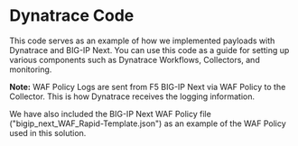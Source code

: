 # Dynatrace Code

This code serves as an example of how we implemented payloads with Dynatrace and BIG-IP Next. You can use this code as a guide for setting up various components such as Dynatrace Workflows, Collectors, and monitoring.

**Note:** WAF Policy Logs are sent from F5 BIG-IP Next via WAF Policy to the Collector. This is how Dynatrace receives the logging information.

We have also included the BIG-IP Next WAF Policy file ("bigip_next_WAF_Rapid-Template.json") as an example of the WAF Policy used in this solution.
